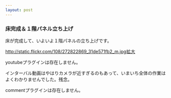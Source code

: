 ```yaml
---
layout: post
---
```

<h3>床完成＆１階パネル立ち上げ</h3>
<p>床が完成して、いよいよ１階パネルの立ち上げです。</p>
<p><a href="http://static.flickr.com/108/272822869_31de571fb2_m.jpg">http://static.flickr.com/108/272822869_31de571fb2_m.jpg</a><a href="http://flickr.com/photos/yoshimov/272822869/">拡大</a></p>
<p><span class="error">youtubeプラグインは存在しません。</span></p>
<p>インターバル動画はやはりカメラが近すぎるのもあって、いまいち全体の作業はよくわかりませんでした。残念。</p>
<p><span class="error">commentプラグインは存在しません。</span> </p>
